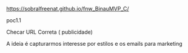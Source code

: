 
https://sobralfreenat.github.io/fnw_BinauMVP_C/

poc1.1

Checar URL Correta ( publicidade)

A ideia é capturarmos interesse
por estilos e os emails
para marketing
